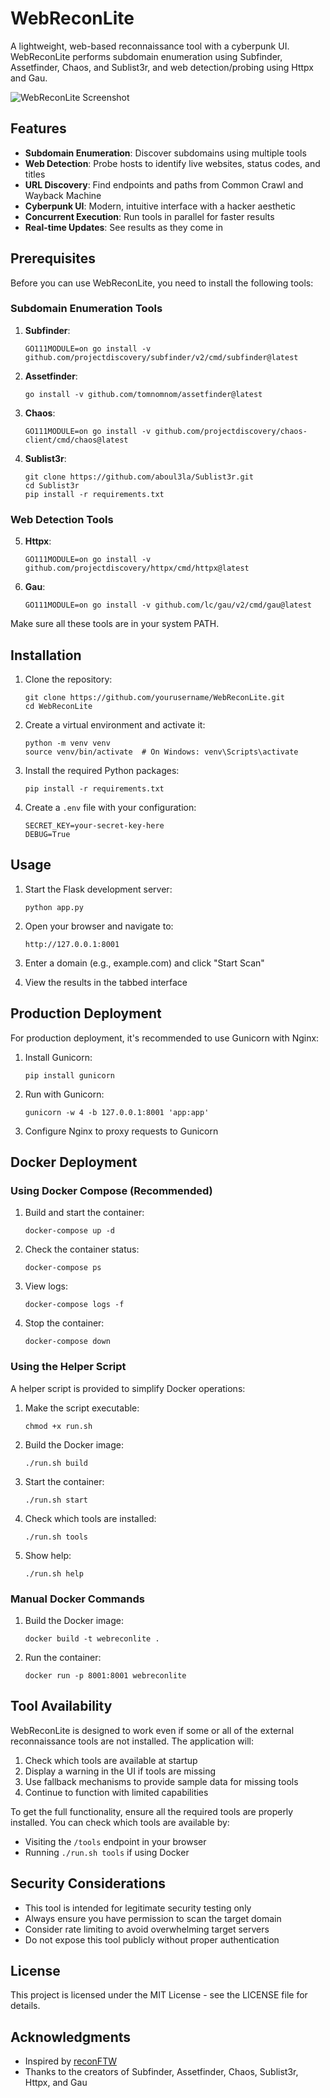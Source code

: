 # WebReconLite

A lightweight, web-based reconnaissance tool with a cyberpunk UI. WebReconLite performs subdomain enumeration using Subfinder, Assetfinder, Chaos, and Sublist3r, and web detection/probing using Httpx and Gau.

![WebReconLite Screenshot](screenshot.png)

## Features

- **Subdomain Enumeration**: Discover subdomains using multiple tools
- **Web Detection**: Probe hosts to identify live websites, status codes, and titles
- **URL Discovery**: Find endpoints and paths from Common Crawl and Wayback Machine
- **Cyberpunk UI**: Modern, intuitive interface with a hacker aesthetic
- **Concurrent Execution**: Run tools in parallel for faster results
- **Real-time Updates**: See results as they come in

## Prerequisites

Before you can use WebReconLite, you need to install the following tools:

### Subdomain Enumeration Tools

1. **Subfinder**:
   ```
   GO111MODULE=on go install -v github.com/projectdiscovery/subfinder/v2/cmd/subfinder@latest
   ```

2. **Assetfinder**:
   ```
   go install -v github.com/tomnomnom/assetfinder@latest
   ```

3. **Chaos**:
   ```
   GO111MODULE=on go install -v github.com/projectdiscovery/chaos-client/cmd/chaos@latest
   ```

4. **Sublist3r**:
   ```
   git clone https://github.com/aboul3la/Sublist3r.git
   cd Sublist3r
   pip install -r requirements.txt
   ```

### Web Detection Tools

5. **Httpx**:
   ```
   GO111MODULE=on go install -v github.com/projectdiscovery/httpx/cmd/httpx@latest
   ```

6. **Gau**:
   ```
   GO111MODULE=on go install -v github.com/lc/gau/v2/cmd/gau@latest
   ```

Make sure all these tools are in your system PATH.

## Installation

1. Clone the repository:
   ```
   git clone https://github.com/yourusername/WebReconLite.git
   cd WebReconLite
   ```

2. Create a virtual environment and activate it:
   ```
   python -m venv venv
   source venv/bin/activate  # On Windows: venv\Scripts\activate
   ```

3. Install the required Python packages:
   ```
   pip install -r requirements.txt
   ```

4. Create a `.env` file with your configuration:
   ```
   SECRET_KEY=your-secret-key-here
   DEBUG=True
   ```

## Usage

1. Start the Flask development server:
   ```
   python app.py
   ```

2. Open your browser and navigate to:
   ```
   http://127.0.0.1:8001
   ```

3. Enter a domain (e.g., example.com) and click "Start Scan"

4. View the results in the tabbed interface

## Production Deployment

For production deployment, it's recommended to use Gunicorn with Nginx:

1. Install Gunicorn:
   ```
   pip install gunicorn
   ```

2. Run with Gunicorn:
   ```
   gunicorn -w 4 -b 127.0.0.1:8001 'app:app'
   ```

3. Configure Nginx to proxy requests to Gunicorn

## Docker Deployment

### Using Docker Compose (Recommended)

1. Build and start the container:
   ```
   docker-compose up -d
   ```

2. Check the container status:
   ```
   docker-compose ps
   ```

3. View logs:
   ```
   docker-compose logs -f
   ```

4. Stop the container:
   ```
   docker-compose down
   ```

### Using the Helper Script

A helper script is provided to simplify Docker operations:

1. Make the script executable:
   ```
   chmod +x run.sh
   ```

2. Build the Docker image:
   ```
   ./run.sh build
   ```

3. Start the container:
   ```
   ./run.sh start
   ```

4. Check which tools are installed:
   ```
   ./run.sh tools
   ```

5. Show help:
   ```
   ./run.sh help
   ```

### Manual Docker Commands

1. Build the Docker image:
   ```
   docker build -t webreconlite .
   ```

2. Run the container:
   ```
   docker run -p 8001:8001 webreconlite
   ```

## Tool Availability

WebReconLite is designed to work even if some or all of the external reconnaissance tools are not installed. The application will:

1. Check which tools are available at startup
2. Display a warning in the UI if tools are missing
3. Use fallback mechanisms to provide sample data for missing tools
4. Continue to function with limited capabilities

To get the full functionality, ensure all the required tools are properly installed. You can check which tools are available by:

- Visiting the `/tools` endpoint in your browser
- Running `./run.sh tools` if using Docker

## Security Considerations

- This tool is intended for legitimate security testing only
- Always ensure you have permission to scan the target domain
- Consider rate limiting to avoid overwhelming target servers
- Do not expose this tool publicly without proper authentication

## License

This project is licensed under the MIT License - see the LICENSE file for details.

## Acknowledgments

- Inspired by [reconFTW](https://github.com/six2dez/reconftw)
- Thanks to the creators of Subfinder, Assetfinder, Chaos, Sublist3r, Httpx, and Gau
